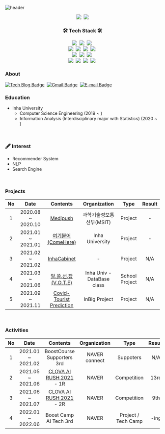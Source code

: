 ![header](https://capsule-render.vercel.app/api?type=waving&color=timeGradient&height=300&section=header&text=Park%20Ki-Bum&fontSize=90)

<p align="center">
  <img src="https://hits.seeyoufarm.com/api/count/incr/badge.svg?url=https%3A%2F%2Fgithub.com%2Fcow-coding&count_bg=%232DD5B9&title_bg=%23555555&icon=github.svg&icon_color=%23E7E7E7&title=hits&edge_flat=false"/></a>&nbsp;
  <img src="https://img.shields.io/github/followers/cow-coding?style=social"/></a>
</p>

<h3 align="center">🛠 Tech Stack 🛠</h3>
<p align="center">
  <img src ="https://img.shields.io/badge/C++-00897B?&style=flat-square&logo=c%2B%2B&logoColor=white"/></a>&nbsp;
  <img src ="https://img.shields.io/badge/Go-00ADD8?&style=flat-square&logo=Go&logoColor=white"/></a>&nbsp;
  <img src ="https://img.shields.io/badge/Linux-FCC624?&style=flat-square&logo=Linux&logoColor=white"/></a>&nbsp;
  <br>
  <img src="https://img.shields.io/badge/Python-3766AB?style=flat-square&logo=Python&logoColor=white"/></a>&nbsp;
  <img src="https://img.shields.io/badge/R-276DC3?style=flat-square&logo=R&logoColor=white"/></a>&nbsp;
  <img src="https://img.shields.io/badge/TensorFlow-FF6F00?style=flat-square&logo=tensorflow&logoColor=white"/></a>&nbsp;
  <img src="https://img.shields.io/badge/Pytorch-EE4C2C?style=flat-square&logo=pytorch&logoColor=white"/></a>&nbsp;
  <br>
  <img src ="https://img.shields.io/badge/keras-D00000?&style=flat-square&logo=keras&logoColor=white"/></a>&nbsp;
  <img src ="https://img.shields.io/badge/pandas-150458?&style=flat-square&logo=pandas&logoColor=white"/></a>&nbsp;
  <img src ="https://img.shields.io/badge/scikitlearn-F7931E?&style=flat-square&logo=scikitlearn&logoColor=white"/></a>&nbsp;
  <br>
  <img src ="https://img.shields.io/badge/NodeJS-339933?&style=flat-square&logo=node.js&logoColor=white"/></a>&nbsp;
  <img src ="https://img.shields.io/badge/MySQL-4479A1?&style=flat-square&logo=MySQL&logoColor=white"/></a>&nbsp;
  <img src ="https://img.shields.io/badge/MongoDB-47A248?&style=flat-square&logo=MongoDB&logoColor=white"/></a>&nbsp;
  <img src ="https://img.shields.io/badge/ELK-005571?&style=flat-square&logo=elastic&logoColor=white"/></a>&nbsp;
</p>

### About
[![Tech Blog Badge](http://img.shields.io/badge/-Tech%20blog-black?style=flat-square&logo=github&link=https://cow-coding.github.io/)](https://cow-coding.github.io/)&nbsp;
[![Gmail Badge](https://img.shields.io/badge/Gmail-d14836?style=flat-square&logo=Gmail&logoColor=white&link=mailto:kbp0237@gmail.com)](mailto:kbp0237@gmail.com)&nbsp;
[![E-mail Badge](https://img.shields.io/badge/email-03C75A?style=flat-square&logo=naver&logoColor=white&link=mailto:pgb97@naver.com)](mailto:pgb97@naver.com)
<br>

### Education
- Inha University
  - Computer Science Engineering (2019 ~ )  
  - Information Analysis (Interdisciplinary major with Statistics) (2020 ~ )
<br>

### 🖋️ Interest
- Recommender System
- NLP
- Search Engine
<br>

### Projects
| No 	|        Date       	|        Contents        	|  Organization 	|  Type 	|  Result 	|
|:--:	|:-----------------:	|:----------------------:	|:-------------:	|:-------------:	|:-------------:	|
|  1 	| 2020.08 ~ 2020.10 	|        [Medipush](https://github.com/Medipush)        	| 과학기술정보통신부(MSIT)  	| Project  	| -  	|
|  2 	| 2021.01 ~ 2021.01 	| [여기붙어(ComeHere)](https://github.com/cow-coding/ComeHere.git) 	| Inha University 	| Project  	| -  	|
|  3 	| 2021.02 ~ 2021.02 	| [InhaCabinet](https://github.com/cow-coding/Cabinet-Project)	| - 	| Project  	| N/A  	|
|  4 	| 2021.03 ~ 2021.06 	| [알.쓸.선.잡 (V.O.T.E)](https://github.com/cow-coding/V.O.T.E)	| Inha Univ - DataBase class 	| School Project  	| N/A 	|
|  5 	| 2021.09 ~ 2021.11 	| [Covid-Tourist Prediction](https://github.com/cow-coding/COVID-Tourist)	| InBig Project 	| Project  	| N/A 	|
<br>

### Activities
| No 	|        Date       	|        Contents        	|  Organization 	|  Type 	|  Result 	|
|:--:	|:-----------------:	|:----------------------:	|:-------------:	|:-------------:	|:-------------:	|
|  1 	| 2021.01 ~ 2021.02 	| BoostCourse Supporters 3rd 	| NAVER connect 	| Suppoters  	| N/A  	|
|  2 	| 2021.05 ~ 2021.06 	| [CLOVA AI RUSH 2021](https://campaign.naver.com/clova_airush/) - 1R	| NAVER 	| Competition  	| 13rd  	|
|  3 	| 2021.06 ~ 2021.07 	| [CLOVA AI RUSH 2021](https://campaign.naver.com/clova_airush/) - 2R	| NAVER 	| Competition  	| 9th 	|
|  4	| 2022.01 ~ 2022.06 	| Boost Camp AI Tech 3rd	| NAVER 	| Project / Tech Camp  	| -ing 	|
